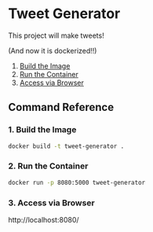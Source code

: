 # Tweet Generator 

This project will make tweets! 

(And now it is dockerized!!)

1. [Build the Image](#build-the-image)
1. [Run the Container](#build-the-container)
1. [Access via Browser](#access-via-browsers)

## Command Reference

### 1. Build the Image

```bash
docker build -t tweet-generator .
```

### 2. Run the Container

```bash
docker run -p 8080:5000 tweet-generator
```

### 3. Access via Browser

http://localhost:8080/